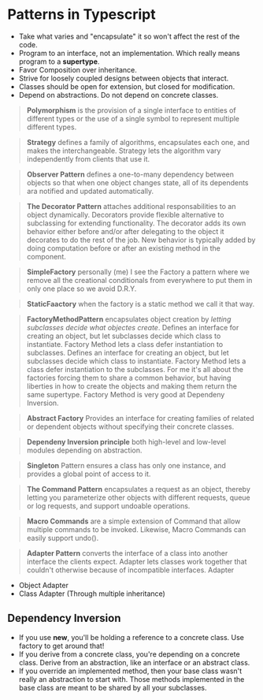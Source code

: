 # Patterns in Typescript

+ Take what varies and "encapsulate" it so won't affect the rest of the code.
+ Program to an interface, not an implementation. Which really means program to a **supertype**.
+ Favor Composition over inheritance.
+ Strive for loosely coupled designs between objects that interact.
+ Classes should be open for extension, but closed for modification.
+ Depend on abstractions. Do not depend on concrete classes.

> **Polymorphism** is the provision of a single interface to entities of different types or the use of a single symbol to represent multiple different types.

> **Strategy** defines a family of algorithms, encapsulates each one, and makes the interchangeable. Strategy lets the algorithm vary independently from clients that use it.

> **Observer Pattern** defines a one-to-many dependency between objects so that when one object changes state, all of its dependents ara notified and updated automatically.

> **The Decorator Pattern** attaches additional responsabilities to an object dynamically. Decorators provide flexible alternative to subclassing for extending functionality.
> The decorator adds its own behavior either before and/or after delegating to the object it decorates to do the rest of the job.
> New behavior is typically added by doing computation before or after an existing method in the component.

> **SimpleFactory** personally (me) I see the Factory a pattern where we remove all the creational conditionals from everywhere to put them in only one place so we avoid D.R.Y.

> **StaticFaactory** when the factory is a static method we call it that way.

> **FactoryMethodPattern** encapsulates object creation by _letting subclasses decide what objectes create_. Defines an interface for creating an object, but let subclasses decide which class to instantiate. Factory Method lets a class defer instantiation to subclasses.
> Defines an interface for creating an object, but let subclasses decide which class to instantiate. Factory Method lets a class defer instantiation to the subclasses.
> For me it's all about the factories forcing them to share a common behavior, but having liberties in how to create the objects and making them return the same supertype.
> Factory Method is very good at Dependeny Inversion.

> **Abstract Factory** Provides an interface for creating families of related or dependent objects without specifying their concrete classes.

> **Dependeny Inversion principle** both high-level and low-level modules depending on abstraction.

> **Singleton** Pattern ensures a class has only one instance, and provides a global point of access to it.

> **The Command Pattern** encapsulates a request as an object, thereby letting you parameterize other objects with different requests, queue or log requests, and support undoable operations.

> **Macro Commands** are a simple extension of Command that allow multiple commands to be invoked. Likewise, Macro Commands can easily support undo().

> **Adapter Pattern** converts the interface of a class into another interface the clients expect. Adapter lets classes work together that couldn't otherwise because of incompatible interfaces.
> Adapter
  + Object Adapter
  + Class Adapter (Through multiple inheritance)

## Dependency Inversion

+ If you use **new**, you'll be holding a reference to a concrete class. Use factory to get around that!
+ If you derive from a concrete class, you're depending on a concrete class. Derive from an abstraction, like an interface or an abstract class.
+ If you override an implemented method, then your base class wasn't really an abstraction to start with. Those methods implemented in the base class are meant to be shared by all your subclasses.
